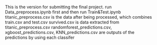 This is the version for submitting the final project.
run Data_preprocess.ipynb first and then run Train&Test.ipynb
titanic_preprocess.csv is the data after being processed, which combines train.csv and test.csv
survived.csv is data extracted from titanic_preprocess.csv
randomforest_predictions.csv, xgboost_predictions.csv, KNN_predictions.csv are outputs of the predictions by using each classifer
